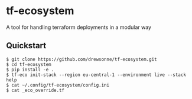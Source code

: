 # tf-ecosystem
A tool for handling terraform deployments in a modular way

## Quickstart

    $ git clone https://github.com/drewsonne/tf-ecosystem.git
    $ cd tf-ecosystem
    $ pip install -e .
    $ tf-eco init-stack --region eu-central-1 --environment live --stack help
    $ cat ~/.config/tf-ecosystem/config.ini
    $ cat _eco_override.tf
